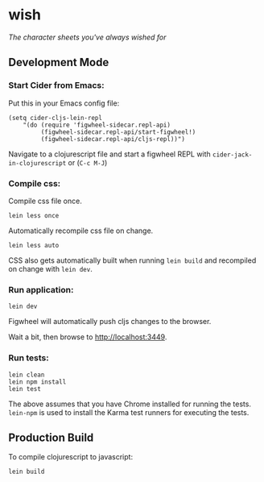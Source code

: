 # wish

*The character sheets you've always wished for*

## Development Mode

### Start Cider from Emacs:

Put this in your Emacs config file:

```
(setq cider-cljs-lein-repl
	"(do (require 'figwheel-sidecar.repl-api)
         (figwheel-sidecar.repl-api/start-figwheel!)
         (figwheel-sidecar.repl-api/cljs-repl))")
```

Navigate to a clojurescript file and start a figwheel REPL with `cider-jack-in-clojurescript` or (`C-c M-J`)

### Compile css:

Compile css file once.

```
lein less once
```

Automatically recompile css file on change.

```
lein less auto
```

CSS also gets automatically built when running `lein build` and recompiled on change with `lein dev`.

### Run application:

```
lein dev
```

Figwheel will automatically push cljs changes to the browser.

Wait a bit, then browse to [http://localhost:3449](http://localhost:3449).

### Run tests:

```
lein clean
lein npm install
lein test
```

The above assumes that you have Chrome installed for running the tests. `lein-npm` is used to install the Karma test runners for executing the tests.

## Production Build


To compile clojurescript to javascript:

```
lein build
```
